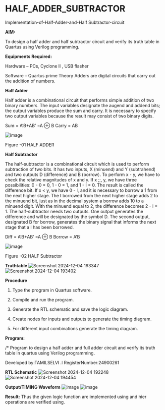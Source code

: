 # HALF_ADDER_SUBTRACTOR

Implementation-of-Half-Adder-and-Half Subtractor-circuit

**AIM:**

To design a half adder and half subtractor circuit and verify its truth table in Quartus using Verilog programming.

**Equipments Required:**

Hardware – PCs, Cyclone II , USB flasher 

Software – Quartus prime Theory Adders are digital circuits that carry out the addition of numbers.

**Half Adder**

Half adder is a combinational circuit that performs simple addition of two binary numbers. The input variables designate the augend and addend bits; the output variables produce the sum and carry. It is necessary to specify two output variables because the result may consist of two binary digits.

Sum = A’B+AB’ =A ⊕ B Carry = AB

![image](https://github.com/naavaneetha/HALF_ADDER_SUBTRACTOR/assets/154305477/bd4a0b2c-cdbc-4184-ab08-81578f121e1f)

Figure -01 HALF ADDER

**Half Subtractor**

The half-subtractor is a combinational circuit which is used to perform subtraction of two bits. It has two inputs, X (minuend) and Y (subtrahend) and two outputs D (difference) and B (borrow). To perform x - y, we have to check the relative magnitudes of x and y. If x ;;, y, we have three possibilities: 0 - 0 = 0, 1 - 0 = 1, and 1 - I = 0. The result is called the difference bit. If x < y, we have 0 - I, and it is necessary to borrow a 1 from the next higher stage. The I borrowed from the next higher stage adds 2 to the minuend bit, just as in the decimal system a borrow adds 10 to a minuend digit. With the minuend equal to 2, the difference becomes 2 - I = 1. The half-subtractor needs two outputs. One output generates the difference and will be designated by the symbol D. The second output, designated B for borrow, generates the binary signal that informs the next stage that a I has been borrowed. 

Diff = A’B+AB’ =A ⊕ B
Borrow = A’B

 ![image](https://github.com/naavaneetha/HALF_ADDER_SUBTRACTOR/assets/154305477/d76b099c-513f-4e7c-843a-e2fd028a531a)

Figure -02 HALF Subtractor

**Truthtable**
![Screenshot 2024-12-04 193347](https://github.com/user-attachments/assets/f80a5413-f44f-417f-aeff-1878b7d23c29)
![Screenshot 2024-12-04 193402](https://github.com/user-attachments/assets/faadddae-d5be-42ed-9971-776f45e8d238)

**Procedure**

1.	Type the program in Quartus software.

2.	Compile and run the program.

3.	Generate the RTL schematic and save the logic diagram.

4.	Create nodes for inputs and outputs to generate the timing diagram.

5.	For different input combinations generate the timing diagram.


**Program:**

/* Program to design a half adder and full adder circuit and verify its truth table in quartus using Verilog programming.

Developed by:TAMILSELVI .I RegisterNumber:24900261

**RTL Schematic**
![Screenshot 2024-12-04 192248](https://github.com/user-attachments/assets/71373425-9987-4753-a65b-a063bca8fbee)
![Screenshot 2024-12-04 194454](https://github.com/user-attachments/assets/e6e2e386-45a8-4eea-acc5-f9ee194e38aa)

**Output/TIMING Waveform**
![image](https://github.com/user-attachments/assets/4325b44b-ae3b-499d-8237-ebdca8180e7d)
![image](https://github.com/user-attachments/assets/44b7fd98-a557-4419-809d-529df85c63ff)


**Result:**
            Thus the given logic function are implemented using and hier operations are verified using.
